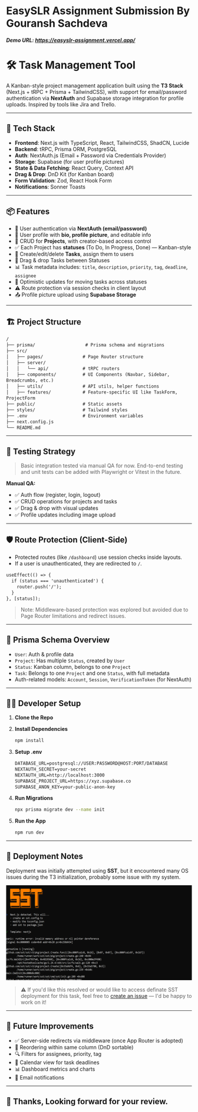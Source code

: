# EasySLR Assignment Submission By Gouransh Sachdeva

##### Demo URL: https://easyslr-assignment.vercel.app/

# 🛠️ Task Management Tool

A Kanban-style project management application built using the **T3 Stack** (Next.js + tRPC + Prisma + TailwindCSS), with support for email/password authentication via **NextAuth** and Supabase storage integration for profile uploads. Inspired by tools like Jira and Trello.

---

## 🚀 Tech Stack

- **Frontend**: Next.js with TypeScript, React, TailwindCSS, ShadCN, Lucide
- **Backend**: tRPC, Prisma ORM, PostgreSQL
- **Auth**: NextAuth.js (Email + Password via Credentials Provider)
- **Storage**: Supabase (for user profile pictures)
- **State & Data Fetching**: React Query, Context API
- **Drag & Drop**: DnD Kit (for Kanban board)
- **Form Validation**: Zod, React Hook Form
- **Notifications**: Sonner Toasts

---

## 📦 Features

- 🔐 User authentication via **NextAuth (email/password)**
- 🧑 User profile with **bio, profile picture**, and editable info
- 📁 CRUD for **Projects**, with creator-based access control
- ✅ Each Project has **statuses** (To Do, In Progress, Done) — Kanban-style
- 📝 Create/edit/delete **Tasks**, assign them to users
- 🧩 Drag & drop Tasks between Statuses
- 📊 Task metadata includes: `title`, `description`, `priority`, `tag`, `deadline`, `assignee`
- 🔄 Optimistic updates for moving tasks across statuses
- ⚠️ Route protection via session checks in client layout
- 📤 Profile picture upload using **Supabase Storage**

---

## 🏗️ Project Structure

```
/
├── prisma/                   # Prisma schema and migrations
├── src/
│   ├── pages/               # Page Router structure
│   ├── server/
│   │   └── api/             # tRPC routers
│   ├── components/          # UI Components (Navbar, Sidebar, Breadcrumbs, etc.)
│   ├── utils/               # API utils, helper functions
│   ├── features/            # Feature-specific UI like TaskForm, ProjectForm
├── public/                  # Static assets
├── styles/                  # Tailwind styles
├── .env                     # Environment variables
├── next.config.js
└── README.md
```

---

## 🧪 Testing Strategy

> Basic integration tested via manual QA for now. End-to-end testing and unit tests can be added with Playwright or Vitest in the future.

**Manual QA:**

- ✅ Auth flow (register, login, logout)
- ✅ CRUD operations for projects and tasks
- ✅ Drag & drop with visual updates
- ✅ Profile updates including image upload

---

## 🛡️ Route Protection (Client-Side)

- Protected routes (like `/dashboard`) use session checks inside layouts.
- If a user is unauthenticated, they are redirected to `/`.

```tsx
useEffect(() => {
  if (status === 'unauthenticated') {
    router.push('/');
  }
}, [status]);
```

> Note: Middleware-based protection was explored but avoided due to Page Router limitations and redirect issues.

---

## 🧪 Prisma Schema Overview

- `User`: Auth & profile data
- `Project`: Has multiple `Status`, created by `User`
- `Status`: Kanban column, belongs to one `Project`
- `Task`: Belongs to one `Project` and one `Status`, with full metadata
- Auth-related models: `Account`, `Session`, `VerificationToken` (for NextAuth)

---

## 🧑‍💻 Developer Setup

1. **Clone the Repo**


2. **Install Dependencies**
   ```bash
   npm install
   ```

3. **Setup .env**
   ```env
   DATABASE_URL=postgresql://USER:PASSWORD@HOST:PORT/DATABASE
   NEXTAUTH_SECRET=your-secret
   NEXTAUTH_URL=http://localhost:3000
   SUPABASE_PROJECT_URL=https://xyz.supabase.co
   SUPABASE_ANON_KEY=your-public-anon-key
   ```

4. **Run Migrations**
   ```bash
   npx prisma migrate dev --name init
   ```

5. **Run the App**
   ```bash
   npm run dev
   ```

---

## 🚀 Deployment Notes

Deployment was initially attempted using **SST**, but it encountered many OS issues during the T3 initialization, probably some issue with my system.

![T3 Initialization Error](./public/ss/SST%20Issue.png)

> ⚠️ If you'd like this resolved or would like to access definate SST deployment for this task, feel free to [create an issue](https://github.com/gouransh1508/easyslr-assignment/issues) — I'd be happy to work on it!

---



## 🧠 Future Improvements

- ✅ Server-side redirects via middleware (once App Router is adopted)
- 🔄 Reordering within same column (DnD sortable)
- 🔍 Filters for assignees, priority, tag
- 📆 Calendar view for task deadlines
- 📊 Dashboard metrics and charts
- 🔔 Email notifications

---

## 🤝 Thanks, Looking forward for your review.


